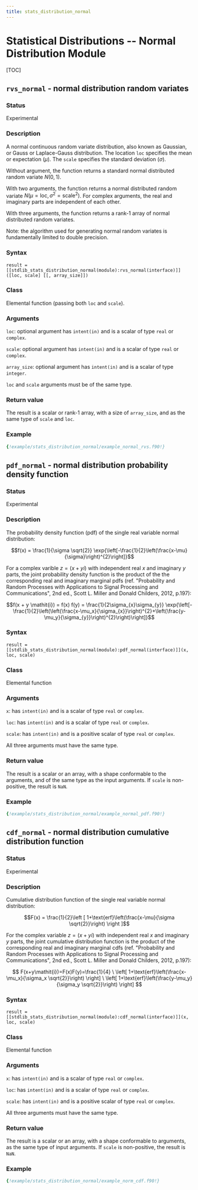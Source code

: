 ```yaml
---
title: stats_distribution_normal
---
```


# Statistical Distributions -- Normal Distribution Module

[TOC]

## `rvs_normal` - normal distribution random variates

### Status

Experimental

### Description

A normal continuous random variate distribution, also known as Gaussian, or Gauss or Laplace-Gauss distribution. The location `loc` specifies the mean or expectation ($\mu$). The `scale` specifies the standard deviation ($\sigma$).

Without argument, the function returns a standard normal distributed random variate $N(0,1)$.

With two arguments, the function returns a normal distributed random variate $N(\mu=\text{loc}, \sigma^2=\text{scale}^2)$. For complex arguments, the real and imaginary parts are independent of each other.

With three arguments, the function returns a rank-1 array of normal distributed random variates.

Note: the algorithm used for generating normal random variates is fundamentally limited to double precision.

### Syntax

`result = [[stdlib_stats_distribution_normal(module):rvs_normal(interface)]]([loc, scale] [[, array_size]])`

### Class

Elemental function (passing both `loc` and `scale`).

### Arguments

`loc`: optional argument has `intent(in)` and is a scalar of type `real` or `complex`.

`scale`: optional argument has `intent(in)` and is a scalar of type `real` or `complex`.

`array_size`: optional argument has `intent(in)` and is a scalar of type `integer`.

`loc` and `scale` arguments must be of the same type.

### Return value

The result is a scalar or rank-1 array, with a size of `array_size`, and as the same type of `scale` and `loc`.

### Example

```fortran
{!example/stats_distribution_normal/example_normal_rvs.f90!}
```

## `pdf_normal` - normal distribution probability density function

### Status

Experimental

### Description

The probability density function (pdf) of the single real variable normal distribution:

$$f(x) = \frac{1}{\sigma \sqrt{2}} \exp{\left[-\frac{1}{2}\left(\frac{x-\mu}{\sigma}\right)^{2}\right]}$$

For a complex varible $z=(x + y i)$ with independent real $x$ and imaginary $y$ parts, the joint probability density function is the product of the the corresponding real and imaginary marginal pdfs (ref. "Probability and Random Processes with Applications to Signal Processing and Communications", 2nd ed., Scott L. Miller and Donald Childers, 2012, p.197):

$$f(x + y \mathit{i}) = f(x) f(y) = \frac{1}{2\sigma_{x}\sigma_{y}} \exp{\left[-\frac{1}{2}\left(\left(\frac{x-\mu_x}{\sigma_{x}}\right)^{2}+\left(\frac{y-\mu_y}{\sigma_{y}}\right)^{2}\right)\right]}$$

### Syntax

`result = [[stdlib_stats_distribution_normal(module):pdf_normal(interface)]](x, loc, scale)`

### Class

Elemental function

### Arguments

`x`: has `intent(in)` and is a scalar of type `real` or `complex`.

`loc`: has `intent(in)` and is a scalar of type `real` or `complex`.

`scale`: has `intent(in)` and is a positive scalar of type `real` or `complex`.

All three arguments must have the same type.

### Return value

The result is a scalar or an array, with a shape conformable to the arguments, and of the same type as the input arguments. If `scale` is non-positive, the result is `NaN`.

### Example

```fortran
{!example/stats_distribution_normal/example_normal_pdf.f90!}
```

## `cdf_normal` - normal distribution cumulative distribution function

### Status

Experimental

### Description

Cumulative distribution function of the single real variable normal distribution:

$$F(x) = \frac{1}{2}\left [ 1+\text{erf}\left(\frac{x-\mu}{\sigma \sqrt{2}}\right) \right ]$$

For the complex variable $z=(x + y i)$ with independent real $x$ and imaginary $y$ parts, the joint cumulative distribution function is the product of the corresponding real and imaginary marginal cdfs (ref. "Probability and Random Processes with Applications to Signal Processing and Communications", 2nd ed., Scott L. Miller and Donald Childers, 2012, p.197):

$$ F(x+y\mathit{i})=F(x)F(y)=\frac{1}{4} \
\left[ 1+\text{erf}\left(\frac{x-\mu_x}{\sigma_x \sqrt{2}}\right) \right] \
\left[ 1+\text{erf}\left(\frac{y-\mu_y}{\sigma_y \sqrt{2}}\right) \right] $$

### Syntax

`result = [[stdlib_stats_distribution_normal(module):cdf_normal(interface)]](x, loc, scale)`

### Class

Elemental function

### Arguments

`x`: has `intent(in)` and is a scalar of type `real` or `complex`.

`loc`: has `intent(in)` and is a scalar of type `real` or `complex`.

`scale`: has `intent(in)` and is a positive scalar of type `real` or `complex`.

All three arguments must have the same type.

### Return value

The result is a scalar or an array, with a shape conformable to arguments, as the same type of input arguments. If `scale` is non-positive, the result is `NaN`.

### Example

```fortran
{!example/stats_distribution_normal/example_norm_cdf.f90!}
```
